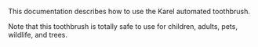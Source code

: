 This documentation describes how to use the Karel automated toothbrush.
 
Note that this toothbrush is totally safe to use for children, adults, pets, wildlife, and trees.
